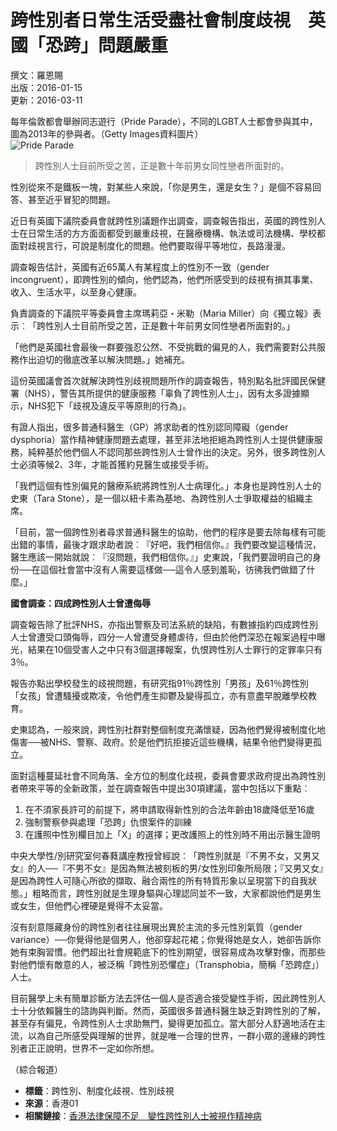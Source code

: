 # 跨性別者日常生活受盡社會制度歧視　英國「恐跨」問題嚴重

撰文：羅恩賜  
出版：2016-01-15  
更新：2016-03-11  

每年倫敦都會舉辦同志遊行（Pride Parade），不同的LGBT人士都會參與其中，圖為2013年的參與者。（Getty Images資料圖片）  
![Pride Parade](https://social-reaction-api.hk01.com/static/images/social-reaction-like.png)

> 跨性別人士目前所受之苦，正是數十年前男女同性戀者所面對的。

性別從來不是鐵板一塊，對某些人來說，「你是男生，還是女生？」是個不容易回答、甚至近乎冒犯的問題。  

近日有英國下議院委員會就跨性別議題作出調查，調查報告指出，英國的跨性別人士在日常生活的方方面面都受到嚴重歧視，在醫療機構、執法或司法機構、學校都面對歧視言行，可說是制度化的問題。他們要取得平等地位，長路漫漫。  

調查報告估計，英國有近65萬人有某程度上的性別不一致（gender incongruent），即跨性別的傾向，他們認為，他們所感受到的歧視有損其事業、收入、生活水平，以至身心健康。  

負責調查的下議院平等委員會主席瑪莉亞・米勒（Maria Miller）向《獨立報》表示︰「跨性別人士目前所受之苦，正是數十年前男女同性戀者所面對的。」

「他們是英國社會最後一群要強忍公然、不受挑戰的偏見的人，我們需要對公共服務作出迫切的徹底改革以解決問題。」她補充。  

這份英國議會首次就解決跨性別歧視問題所作的調查報告，特別點名批評國民保健署（NHS），警告其所提供的健康服務「辜負了跨性別人士」，因有太多證據顯示，NHS犯下「歧視及違反平等原則的行為」。  

有證人指出，很多普通科醫生（GP）將求助者的性別認同障礙（gender dysphoria）當作精神健康問題去處理，甚至非法地拒絕為跨性別人士提供健康服務，純粹基於他們個人不認同那些跨性別人士曾作出的決定。另外，很多跨性別人士必須等候2、3年，才能首獲約見醫生或接受手術。  

「我們這個有性別偏見的醫療系統將跨性別人士病理化。」本身也是跨性別人士的史東（Tara Stone），是一個以紐卡素為基地、為跨性別人士爭取權益的組織主席。  

「目前，當一個跨性別者尋求普通科醫生的協助，他們的程序是要去除每樣有可能出錯的事情，最後才跟求助者說︰『好吧，我們相信你。』我們要改變這種情況，醫生應該一開始就說︰『沒問題，我們相信你。』」史東說，「我們要證明自己的身份──在這個社會當中沒有人需要這樣做──這令人感到羞恥，彷彿我們做錯了什麼。」  

**國會調查：四成跨性別人士曾遭侮辱**  

調查報告除了批評NHS，亦指出警察及司法系統的缺陷，有數據指約四成跨性別人士曾遭受口頭侮辱，四分一人曾遭受身體虐待，但由於他們深恐在報案過程中曝光，結果在10個受害人之中只有3個選擇報案，仇恨跨性別人士罪行的定罪率只有3％。  

報告亦點出學校發生的歧視問題，有研究指91％跨性別「男孩」及61％跨性別「女孩」曾遭騷擾或欺凌，令他們產生抑鬱及變得孤立，亦有意盡早脫離學校教育。  

史東認為，一般來說，跨性別社群對整個制度充滿懷疑，因為他們覺得被制度化地傷害──被NHS、警察、政府。於是他們抗拒接近這些機構，結果令他們變得更孤立。  

面對這種蔓延社會不同角落、全方位的制度化歧視，委員會要求政府提出為跨性別者帶來平等的全新政策，並在調查報告中提出30項建議，當中包括以下重點︰  

1. 在不須家長許可的前提下，將申請取得新性別的合法年齡由18歲降低至16歲  
2. 強制警察參與處理「恐跨」仇恨案件的訓練  
3. 在護照中性別欄目加上「X」的選擇；更改護照上的性別時不用出示醫生證明  

中央大學性/別研究室何春蕤講座教授曾經說︰「跨性別就是『不男不女，又男又女』的人──『不男不女』是因為無法被刻板的男/女性別印象所局限；『又男又女』是因為跨性人可隨心所欲的擷取、融合兩性的所有特質形象以呈現當下的自我狀態。」粗略而言，跨性別就是生理身驅與心理認同並不一致，大家都說他們是男生或女生，但他們心裡硬是覺得不太妥當。  

沒有刻意隱藏身份的跨性別者往往展現出異於主流的多元性別氣質（gender variance）──你覺得他是個男人，他卻穿起花裙；你覺得她是女人，她卻告訴你她有束胸習慣。他們超出社會規範底下的性別期望，很容易成為攻擊對像，而那些對他們懷有敵意的人，被泛稱「跨性別恐懼症」（Transphobia，簡稱「恐跨症」）人士。  

目前醫學上未有簡單診斷方法去評估一個人是否適合接受變性手術，因此跨性別人士十分依賴醫生的諮詢與判斷。然而，英國很多普通科醫生缺乏對跨性別的了解，甚至存有偏見，令跨性別人士求助無門，變得更加孤立。當大部分人舒適地活在主流，以為自己所感受與理解的世界，就是唯一合理的世界，一群小眾的邊緣的跨性別者正正說明，世界不一定如你所想。  

（綜合報道）  

* **標籤**：跨性別、制度化歧視、性別歧視  
* **來源**：香港01  
* **相關鏈接**：[香港法律保障不足　變性跨性別人士被視作精神病](/%E5%8D%B3%E6%99%82%E5%9C%8B%E9%9A%9B/2483/%E9%A6%99%E6%B8%AF%E6%B3%95%E5%BE%8B%E4%BF%9D%E9%9A%9C%E4%B8%8D%E8%B6%B3-%E8%AE%8A%E6%80%A7%E8%B7%A8%E6%80%A7%E5%88%A5%E4%BA%BA%E5%A3%AB%E8%A2%AB%E8%A6%96%E4%BD%9C%E7%B2%BE%E7%A5%9E%E7%97%85)